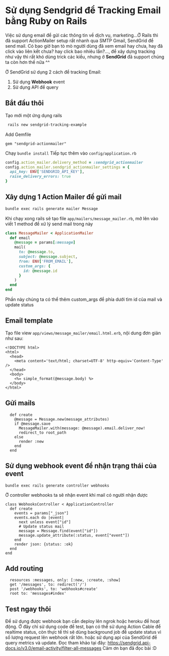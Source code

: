# Sử dụng Sendgrid để Tracking Email bằng Ruby on Rails

Việc sử dụng email để gửi các thông tin về dịch vụ, marketing...Ở Rails thì đã support ActionMailer setup rất nhanh qua SMTP Gmail, SendGrid để send mail. Có bao giờ bạn tò mò người dùng đã xem email hay chưa, hay đã click vào liên kết chưa? hay click bao nhiêu lần?..., để xây dựng tracking như vậy thì rất khó dùng trick các kiểu, nhưng ở **SendGrid** đã support chúng ta còn hơn thế nữa ^^

Ở SendGrid sử dụng 2 cách để tracking Email:
1. Sử dụng **Webhook** event
2. Sử dụng API để query

## Bắt đầu thôi
Tạo mới một ứng dụng rails
```sh
 rails new sendgrid-tracking-example
```
Add Gemfile
```
gem "sendgrid-actionmailer"
```

Chạy `bundle install`
Tiếp tục thêm vào `config/application.rb`
```ruby
config.action_mailer.delivery_method = :sendgrid_actionmailer
config.action_mailer.sendgrid_actionmailer_settings = {
  api_key: ENV['SENDGRID_API_KEY'],
  raise_delivery_errors: true
}
```

## Xây dựng 1 Action Mailer để gửi mail
```sh
bundle exec rails generate mailer Message
```
Khi chạy xong rails sẽ tạo file `app/mailers/message_mailer.rb`, mở lên vào viết 1 method để xử lý send mail trong này

```ruby
class MessageMailer < ApplicationMailer
  def email
    @message = params[:message]
    mail(
      to: @message.to,
      subject: @message.subject,
      from: ENV['FROM_EMAIL'],
      custom_args: {
        id: @message.id
      }
    )
  end
end
```

Phần này chúng ta có thể thêm custom_args để phía dưới tìm id của mail và update status

## Email template
Tạo file view `app/views/message_mailer/email.html.erb`, nội dung đơn giản như sau:

```
<!DOCTYPE html>
<html>
  <head>
    <meta content='text/html; charset=UTF-8' http-equiv='Content-Type' />
  </head>
  <body>
    <%= simple_format(@message.body) %>
  </body>
</html>
```

## Gửi mails
```
  def create
    @message = Message.new(message_attributes)
    if @message.save
      MessageMailer.with(message: @message).email.deliver_now!
      redirect_to root_path
    else
      render :new
    end
  end
 ```
 ## Sử dụng webhook event để nhận trạng thái của event
 ```
 bundle exec rails generate controller webhooks
```
Ở controller webhooks ta sẽ nhận event khi mail có người nhận được
```
class WebhooksController < ApplicationController
  def create
    events = params["_json"]
    events.each do |event|
      next unless event["id"]
      # Update status mail
      message = Message.find(event["id"])
      message.update_attribute(:status, event["event"])
    end
    render json: {status: :ok}
  end
end
```

## Add routing

```
  resources :messages, only: [:new, :create, :show]
  get '/messages', to: redirect('/')
  post '/webhooks', to: 'webhooks#create'
  root to: 'messages#index'
```

## Test ngay thôi
Để sử dụng được webhook bạn cần deploy lên ngrok hoặc heroku để hoạt động. Ở đây chỉ sử dụng code để test, bạn có thể sử dụng Action Cable để realtime status, còn thực tế thì sẽ dùng background job để update status vì số lượng request lên webhook rất lớn. hoặc sử dụng api của SendGrid để query metrics và update. Đọc tham khảo tại đây: https://sendgrid.api-docs.io/v3.0/email-activity/filter-all-messages
Cảm ơn bạn đã đọc bài :D
